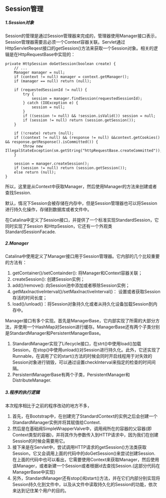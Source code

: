 ## Session管理

##### 1.Session对象

Session的管理是通过Session管理器来完成的，管理器使用Manager接口表示，Session管理器需要且必须一个Context容器关联。Servlet通过HttpServletReqest接口的getSession()方法来获取一个Session对象。相关的逻辑是在HttpRequestBase中实现的：

    private HttpSession doGetSession(boolean create) {
        // ...
        Manager manager = null;
        if (context != null) manager = context.getManager();
        if (manager == null) return (null);

        if (requestedSessionId != null) {
            try {
                session = manager.findSession(requestedSessionId);
            } catch (IOException e) {
                session = null;
            }
            if ((session != null) && !session.isValid()) session = null;
            if (session != null) return (session.getSession());
        }

        if (!create) return (null);
        if ((context != null) && (response != null) &&context.getCookies() && response.getResponse().isCommitted()) {
            throw new IllegalStateException(sm.getString("httpRequestBase.createCommitted"));
        }

        session = manager.createSession();
        if (session != null) return (session.getSession());
        else return (null);
    }

所以，这里是从Context中获取Manager，然后使用Manager的方法来创建或者查找Session. 

默认，情况下Session会被存储在内存中，但是Session管理器也可以将Session进行持久化操作，存储到数据库或者文件中。

在Catalina中定义了Session接口，并提供了一个标准实现StandardSession，它同时实现了Session 和HttpSession，它还有一个外观类StandardSessionFacade. 

##### 2.Manager

Catalina中使用定义了Manager接口用于Session管理器。它内部的几个比较重要的方法有：

1. getContainer()/setContainder(): 将Manager和Context容器关联；
2. createSession(): 创建Session实例；
3. add()/remove(): 向Session池中添加或者移除Session实例；
4. getMaxInactiveInterval()/setMaxInactiveInterval()： 设置或者获取Session存活的时间长度；
5. load()/unload()：将Session对象持久化或者从持久化设备加载Session到内存中。 

Manager接口有多个实现。首先是ManagerBase，它内部实现了所需的大部分方法，并使用一个HashMap对Session进行缓存。ManagerBase还有两个子类分别是StandardManager和PersistentManagerBase。

1. StandardManager实现了Lifecycle接口，在strt()中使用load()加载Session，在stop()中使用unload()对Session进行持久化。此外，它还实现了Runnable，在调用了它的start()方法的时候会同时开启线程用于对失效的Session对象进行销毁，可以通过设置checkInterval来指定的检查的时间间隔。
2. PersistentManagerBase有两个子类，PersistentManager和DistributeManager. 

##### 3.程序的执行逻辑

本次程序相比于之前的程序改动的地方不多，

1. 首先，在Bootstrap中，在创建完了StandardContext的实例之后会创建一个StandardManager实例并将其赋值给Context. 
2. 然后是在基础阀SimpleWrapperValve中，调用阀所在的容器的父容器(即Context类型的容器)，并将其作为参数传入到HTTP请求中，因为我们在创建Session的时候会需要用它。
3. 接下来是在Servlet中，尝试调用HTTP请求的getSession()方法类获取Session，它又会调用上面的代码中的doGetSession()来尝试创建Session. 在上面的代码中也可以看出，它需要使用Context来获取Manager，然后使用该Manager，或者新建一个Session或者根据id去查找Session.(这部分代码在ManagerBase中实现) 
4. 另外，StandardManager还有stop()和start()方法，并在它们内部分别实现将Session持久化到文件中，以及从文件中读取持久化的Session的功能，依次来达到记住某个用户的目的。


